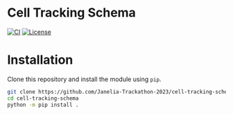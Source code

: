 # Cell Tracking Schema

[![CI](https://github.com/Janelia-Trackathon-2023/cell-tracking-schema/actions/workflows/ci.yaml/badge.svg)](https://github.com/Janelia-Trackathon-2023/cell-tracking-schema/actions/workflows/ci.yaml)
[![License](https://img.shields.io/github/license/Janelia-Trackathon-2023/cell-tracking-schema)](https://github.com/Janelia-Trackathon-2023/cell-tracking-schema/raw/main/LICENSE)

# Installation

Clone this repository and install the module using `pip`.

```bash
git clone https://github.com/Janelia-Trackathon-2023/cell-tracking-schema.git
cd cell-tracking-schema
python -m pip install .
```

